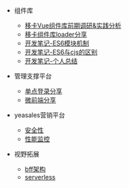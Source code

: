 - 组件库

  - [移卡Vue组件库前期调研&实践分析](components/index.md)
  - [移卡组件库loader分享](components/loader-share.md)
  - [开发笔记-ES6模块机制](components/esm.md)
  - [开发笔记-ES6与cjs的区别](components/esm-cjs-diff.md)
  - [开发笔记-个人总结](components/summary.md)

- 管理支撑平台

  - [单点登录分享](sso-share/index.md)
  - [微前端分享](micro-front/micro-fe.md)

- yeasales营销平台

  - [安全性](yeasales/security.md)
  - [性能监控](yeasales/performance.md)

- 视野拓展

  - [bff架构](open-eyes/bff.md)
  - [serverless](open-eyes/serverless.md)